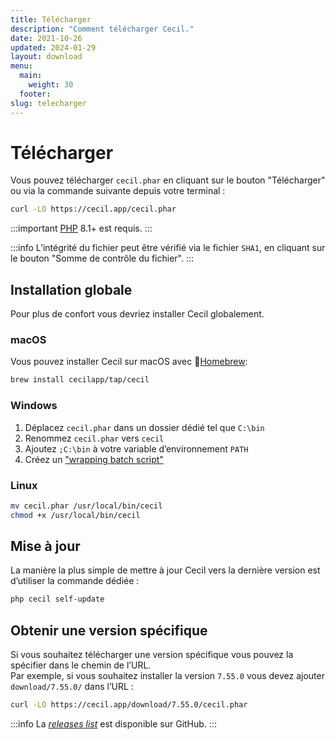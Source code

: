 ```yaml
---
title: Télécharger
description: "Comment télécharger Cecil."
date: 2021-10-26
updated: 2024-01-29
layout: download
menu:
  main:
    weight: 30
  footer:
slug: telecharger
---
```

# Télécharger

Vous pouvez télécharger `cecil.phar` en cliquant sur le bouton "Télécharger" ou via la commande suivante depuis votre terminal :

```bash
curl -LO https://cecil.app/cecil.phar
```

:::important
[PHP](https://www.php.net/manual/fr/install.php) 8.1+ est requis.
:::

:::info
L’intégrité du fichier peut être vérifié via le fichier `SHA1`, en cliquant sur le bouton "Somme de contrôle du fichier".
:::

## Installation globale

Pour plus de confort vous devriez installer Cecil globalement.

### macOS

Vous pouvez installer Cecil sur macOS avec 🍺[Homebrew](https://brew.sh):

```bash
brew install cecilapp/tap/cecil
```

### Windows

1. Déplacez `cecil.phar` dans un dossier dédié tel que `C:\bin`
2. Renommez `cecil.phar` vers `cecil`
3. Ajoutez `;C:\bin` à votre variable d’environnement `PATH`
4. Créez un ["wrapping batch script"](https://raw.githubusercontent.com/Cecilapp/Cecil/master/bin/cecil.bat)

### Linux

```bash
mv cecil.phar /usr/local/bin/cecil
chmod +x /usr/local/bin/cecil
```

## Mise à jour

La manière la plus simple de mettre à jour Cecil vers la dernière version est d’utiliser la commande dédiée :

```bash
php cecil self-update
```

## Obtenir une version spécifique

Si vous souhaitez télécharger une version spécifique vous pouvez la spécifier dans le chemin de l’URL.  
Par exemple, si vous souhaitez installer la version `7.55.0` vous devez ajouter `download/7.55.0/` dans l’URL :

```bash
curl -LO https://cecil.app/download/7.55.0/cecil.phar
```

:::info
La _[releases list](https://github.com/Cecilapp/Cecil/releases)_ est disponible sur GitHub.
:::

